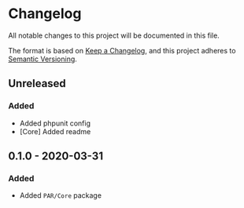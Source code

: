 # Changelog
All notable changes to this project will be documented in this file.

The format is based on [Keep a Changelog](https://keepachangelog.com/en/1.0.0/),
and this project adheres to [Semantic Versioning](https://semver.org/spec/v2.0.0.html).

## Unreleased

### Added

- Added phpunit config 
- [Core] Added readme


## 0.1.0 - 2020-03-31

### Added

- Added `PAR/Core` package
